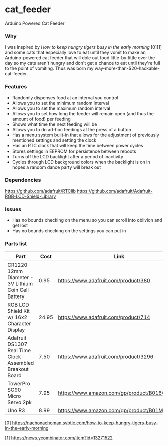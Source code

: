 # cat_feeder
Arduino Powered Cat Feeder

### Why

I was inspired by *How to keep hungry tigers busy in the early morning* [0][1] and some cats that especially love to eat until they vomit to make an Arduino-powered cat feeder that will dole out food little-by-little over the day so my cats aren't hungry and don't get a chance to eat until they're full to the point of vomiting. Thus was born my way-more-than-$20-hackable-cat-feeder.

### Features

* Randomly dispenses food at an interval you control
* Allows you to set the minimum random interval
* Allows you to set the maximum random interval
* Allows you to set how long the feeder will remain open (and thus the amount of food) per feeding
* Shows what time the next feeding will be
* Allows you to do ad-hoc feedings at the press of a button
* Has a menu system built-in that allows for the adjustment of previously mentioned settings and setting the clock
* Has an RTC clock that will keep the time between power cycles
* Stores settings in EEPROM for persistence between reboots
* Turns off the LCD backlight after a period of inactivity 
* Cycles through LCD background colors when the backlight is on in hopes a random dance party will break out

### Dependencies

https://github.com/adafruit/RTClib
https://github.com/adafruit/Adafruit-RGB-LCD-Shield-Library

### Issues

* Has no bounds checking on the menu so you can scroll into oblivion and get lost
* Has no bounds checking on the settings you can put in

### Parts list
|Part|Cost|Link|
-----|----|----|
|CR1220 12mm Diameter - 3V Lithium Coin Cell Battery|0.95|https://www.adafruit.com/product/380|
|RGB LCD Shield Kit w/ 16x2 Character Display|24.95|https://www.adafruit.com/product/714|
|Adafruit DS1307 Real Time Clock Assembled Breakout Board|7.50|https://www.adafruit.com/product/3296|
|TowerPro SG90 Micro Servo 2pk|7.95|https://www.amazon.com/gp/product/B01608II3Q|
|Uno R3|8.99|https://www.amazon.com/gp/product/B01M1YIL43|

[0] https://nachonachoman.svbtle.com/how-to-keep-hungry-tigers-busy-in-the-early-morning

[1] https://news.ycombinator.com/item?id=13271522
